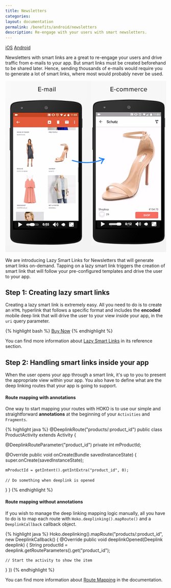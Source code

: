 ```yaml
---
title: Newsletters
categories:
layout: documentation
permalink: /benefits/android/newsletters
description: Re-engage with your users with smart newsletters.
---
```


<a href="http://support.hokolinks.com/benefits/newsletters/" class="tab">iOS</a>
<a href="#" class="tab active">Android</a>

Newsletters with smart links are a great to re-engage your users and drive traffic from e-mails to
your app. But smart links must be created beforehand to be shared later.
Hence, sending thousands of e-mails would require you to generate a lot of smart links, where most
would probably never be used.

![Newsletter](/assets/images/newsletters.png)

We are introducing Lazy Smart Links for Newsletters that will generate smart links
on-demand. Tapping on a lazy smart link triggers the creation of smart link that will follow your
pre-configured templates and drive the user to your app.

## Step 1: Creating lazy smart links

Creating a lazy smart link is extremely easy. All you need to do is to create an `HTML` hyperlink
that follows a specific format and includes the **encoded** mobile deep link that will drive the
user to your view inside your app, in the `uri` query parameter.

{% highlight bash %}
<a href="http://yourapp.hoko.link/lazy?uri=products%2F">Buy Now</a>
{% endhighlight %}

You can find more information about [Lazy Smart Links](http://support.hokolinks.com/api/rest-creating-lazy-smartlinks/) in its reference section.

## Step 2: Handling smart links inside your app

When the user opens your app through a smart link, it's up to you to present the appropriate view
within your app. You also have to define what are the deep linking routes that your app is going to
support.

#### Route mapping with annotations

One way to start mapping your routes with HOKO is to use our simple and straightforward
**annotations** at the beginning of your `Activities` and `Fragments`.

{% highlight java %}
@DeeplinkRoute("products/:product_id")
public class ProductActivity extends Activity {

  @DeeplinkRouteParameter("product_id")
  private int mProductId;

  @Override
  public void onCreate(Bundle savedInstanceState) {
    super.onCreate(savedInstanceState);

    mProductId = getIntent().getIntExtra("product_id", 0);

    // Do something when deeplink is opened
  }
}
{% endhighlight %}

#### Route mapping without annotations

If you wish to manage the deep linking mapping logic manually, all you have to do is to map each
route with `Hoko.deeplinking().mapRoute()` and a `DeeplinkCallback` callback object.

{% highlight java %}
Hoko.deeplinking().mapRoute("products/:product_id", new DeeplinkCallback() {
  @Override
  public void deeplinkOpened(Deeplink deeplink) {
    String productId = deeplink.getRouteParameters().get("product_id");

    // Start the activity to show the item
  }
})
{% endhighlight %}

You can find more information about
[Route Mapping](http://support.hokolinks.com/android/android-deeplinking/#route-mapping-using-annotations)
in the documentation.
